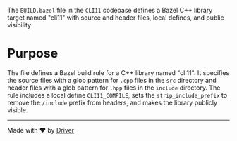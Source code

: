<!--------------------------------------------------------------------------------->
<!-- IMPORTANT: This file is auto-generated by Driver (https://driver.ai). -------->
<!-- Manual edits may be overwritten on future commits. --------------------------->
<!--------------------------------------------------------------------------------->

The `BUILD.bazel` file in the `CLI11` codebase defines a Bazel C++ library target named "cli11" with source and header files, local defines, and public visibility.

# Purpose
The file defines a Bazel build rule for a C++ library named "cli11". It specifies the source files with a glob pattern for `.cpp` files in the `src` directory and header files with a glob pattern for `.hpp` files in the `include` directory. The rule includes a local define `CLI11_COMPILE`, sets the `strip_include_prefix` to remove the `/include` prefix from headers, and makes the library publicly visible.

---
Made with ❤️ by [Driver](https://www.driver.ai/)